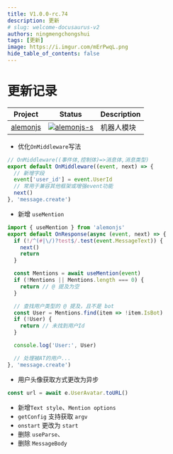 ```yaml
---
title: V1.0.0-rc.74
description: 更新
# slug: welcome-docusaurus-v2
authors: ningmengchongshui
tags: [更新]
image: https://i.imgur.com/mErPwqL.png
hide_table_of_contents: false
---
```


# 更新记录

| Project    | Status                      | Description |
| ---------- | --------------------------- | ----------- |
| [alemonjs] | [![alemonjs-s]][alemonjs-p] | 机器人模块  |

[alemonjs]: https://github.com/alemonjs/core
[alemonjs-s]: https://img.shields.io/npm/v/alemonjs.svg
[alemonjs-p]: https://www.npmjs.com/package/alemonjs

- 优化`OnMiddleware`写法

```ts title="src/middleware/**/*/mw.ts"
// OnMiddleware((事件体,控制体)=>消息体,消息类型)
export default OnMiddleware((event, next) => {
  // 新增字段
  event['user_id'] = event.UserId
  // 常用于兼容其他框架或增强event功能
  next()
}, 'message.create')
```

- 新增 `useMention`

```ts title="apps/**/*/res.ts"
import { useMention } from 'alemonjs'
export default OnResponse(async (event, next) => {
  if (!/^(#|\/)?test$/.test(event.MessageText)) {
    next()
    return
  }

  const Mentions = await useMention(event)
  if (!Mentions || Mentions.length === 0) {
    return // @ 提及为空
  }

  // 查找用户类型的 @ 提及，且不是 bot
  const User = Mentions.find(item => !item.IsBot)
  if (!User) {
    return // 未找到用户Id
  }

  console.log('User:', User)

  // 处理被AT的用户...
}, 'message.create')
```

- 用户头像获取方式更改为异步

```ts
const url = await e.UserAvatar.toURL()
```

- 新增`Text style`、`Mention options`
- `getConfig` 支持获取 `argv`
- `onstart` 更改为 `start`
- 删除 `useParse`、
- 删除 `MessageBody`
